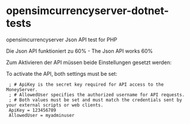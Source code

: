 # opensimcurrencyserver-dotnet-tests
opensimcurrencyserver Json API test for PHP

Die Json API funktioniert zu 60% - The Json API works 60%

Zum Aktivieren der API müssen beide Einstellungen gesetzt werden: 

To activate the API, both settings must be set:

     ; # ApiKey is the secret key required for API access to the MoneyServer.
     ; # AllowedUser specifies the authorized username for API requests.
     ; # Both values must be set and must match the credentials sent by your external scripts or web clients.
     ApiKey = 123456789
     AllowedUser = myadminuser
